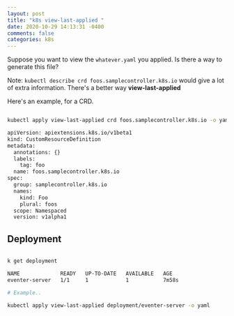 ```yaml
---
layout: post
title: "k8s view-last-applied "
date: 2020-10-29 14:13:31 -0400
comments: false
categories: k8s
---
```


Suppose you want to view the `whatever.yaml` you applied. Is there
a way to generate this file?

Note: `kubectl describe crd foos.samplecontroller.k8s.io` would give
a lot of extra information. There's a better way **view-last-applied**

Here's an example, for a CRD.

```bash

kubectl apply view-last-applied crd foos.samplecontroller.k8s.io -o yaml

apiVersion: apiextensions.k8s.io/v1beta1
kind: CustomResourceDefinition
metadata:
  annotations: {}
  labels:
    tag: foo
  name: foos.samplecontroller.k8s.io
spec:
  group: samplecontroller.k8s.io
  names:
    kind: Foo
    plural: foos
  scope: Namespaced
  version: v1alpha1


```

## Deployment

```bash

k get deployment

NAME             READY   UP-TO-DATE   AVAILABLE   AGE
eventer-server   1/1     1            1           7m58s

# Example..

kubectl apply view-last-applied deployment/eventer-server -o yaml

```

<!--  Enter text below, if you want -->

